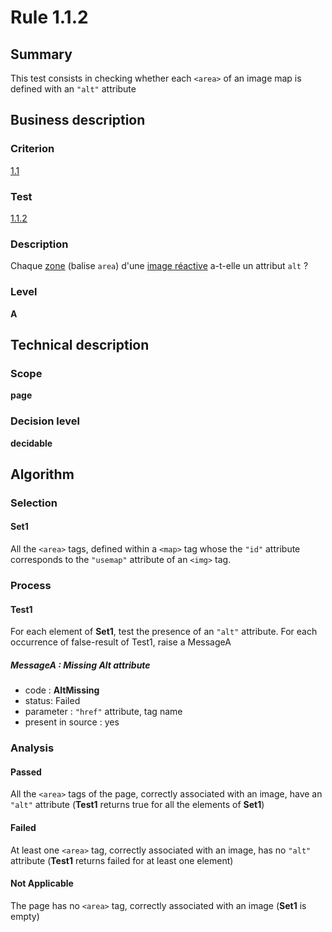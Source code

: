 # Rule 1.1.2

## Summary

This test consists in checking whether each `<area>` of an image map is defined with an `"alt"` attribute

## Business description

### Criterion

[1.1](http://references.modernisation.gouv.fr/sites/default/files/RGAA3_RC2-1/referentiel_technique.htm#crit-1-1)

### Test

[1.1.2](http://references.modernisation.gouv.fr/sites/default/files/RGAA3_RC2-1/referentiel_technique.htm#test-1-1-2)

### Description

Chaque <a href="http://references.modernisation.gouv.fr/sites/default/files/RGAA3_RC2-1/glossaire.htm#mZone">zone</a> (balise `area`) d'une <a href="http://references.modernisation.gouv.fr/sites/default/files/RGAA3_RC2-1/glossaire.htm#mImgReactive">image r&eacute;active</a> a-t-elle un attribut `alt` ?

### Level

**A**

## Technical description

### Scope

**page**

### Decision level

**decidable**

## Algorithm

### Selection

#### Set1

All the `<area>` tags, defined within a `<map>` tag whose the `"id"` attribute corresponds to the `"usemap"` attribute of an `<img>` tag.

### Process

#### Test1

For each element of **Set1**, test the presence of an `"alt"` attribute. For each occurrence of false-result of Test1, raise a MessageA

##### MessageA : Missing Alt attribute

-    code : **AltMissing** 
-    status: Failed
-    parameter : `"href"` attribute, tag name
-    present in source : yes

### Analysis

#### Passed

All the `<area>` tags of the page, correctly associated with an image, have an `"alt"` attribute (**Test1** returns true for all the elements of **Set1**)

#### Failed

At least one `<area>` tag, correctly associated with an image, has no `"alt"` attribute (**Test1** returns failed for at least one element)

#### Not Applicable

The page has no `<area>` tag, correctly associated with an image (**Set1** is empty)
